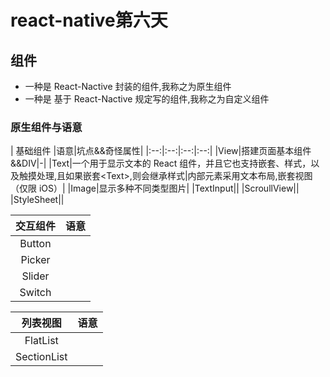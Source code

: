 # react-native第六天    

## 组件

- 一种是 React-Nactive 封装的组件,我称之为原生组件
- 一种是 基于 React-Nactive 规定写的组件,我称之为自定义组件

### **原生组件与语意**   


| 基础组件 |语意|坑点&&奇怪属性|
|:--:|:--:|:--:|:--:|
|View|搭建页面基本组件&&DIV|-|
|Text|一个用于显示文本的 React 组件，并且它也支持嵌套、样式，以及触摸处理,且如果嵌套\<Text\>,则会继承样式|内部元素采用文本布局,嵌套视图（仅限 iOS）|
|Image|显示多种不同类型图片|
|TextInput||
|ScroullView||
|StyleSheet|| 

|交互组件|语意|
|:--:|:--:|
|Button||
|Picker||
|Slider||
|Switch|||  

|列表视图|语意|
|:--:|:--:|
|FlatList||
|SectionList||   



